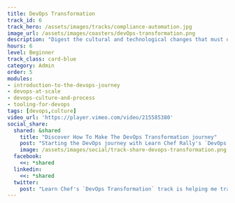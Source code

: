 ```yaml
---
title: DevOps Transformation
track_id: 6
track_hero: /assets/images/tracks/compliance-automation.jpg
image_url: /assets/images/coasters/devOps-transformation.png
description: "Digest the cultural and technological changes that must occur to mix DevOps principles into your organization. Begin your own DevOps journey through videos, case studies, and exercises to evaluate your progress."
hours: 6
level: Beginner
track_class: card-blue
category: Admin
order: 5
modules:
- introduction-to-the-devops-journey
- devops-at-scale
- devops-culture-and-process
- tooling-for-devops
tags: [devops,culture]
video_url: 'https://player.vimeo.com/video/215585380'
social_share:
  shared: &shared
    title: "Discover How To Make The DevOps Transformation journey"
    post: "Starting the DevOps journey with Learn Chef Rally's `DevOps Transformation` track. Want to adopt DevOps principles in your own org? The trip starts here."
    image: /assets/images/social/track-share-devops-transformation.png
  facebook:
    <<: *shared
  linkedin:
    <<: *shared
  twitter:
    post: "Learn Chef's `DevOps Transformation` track is helping me transform my org with proven DevOps principles: "
---
```

